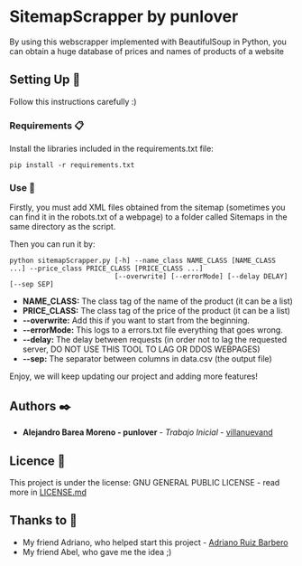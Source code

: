 # SitemapScrapper by punlover

By using this webscrapper implemented with BeautifulSoup in Python, you can obtain a huge database of prices and names of products of a website

## Setting Up 🚀

Follow this instructions carefully :)

### Requirements 📋

Install the libraries included in the requirements.txt file:

```
pip install -r requirements.txt
```

### Use 🔧

Firstly, you must add XML files obtained from the sitemap (sometimes you can find it in the robots.txt of a webpage) to a folder called Sitemaps
in the same directory as the script.

Then you can run it by:

```
python sitemapScrapper.py [-h] --name_class NAME_CLASS [NAME_CLASS ...] --price_class PRICE_CLASS [PRICE_CLASS ...]
                          [--overwrite] [--errorMode] [--delay DELAY] [--sep SEP]
```
* **NAME_CLASS:** The class tag of the name of the product (it can be a list)
* **PRICE_CLASS:** The class tag of the price of the product (it can be a list)
* **--overwrite:** Add this if you want to start from the beginning.
* **--errorMode:** This logs to a errors.txt file everything that goes wrong.
* **--delay:** The delay between requests (in order not to lag the requested server, DO NOT USE THIS TOOL TO LAG OR DDOS WEBPAGES)
* **--sep:** The separator between columns in data.csv (the output file)

Enjoy, we will keep updating our project and adding more features!




## Authors ✒️

* **Alejandro Barea Moreno - punlover** - *Trabajo Inicial* - [villanuevand](https://github.com/punlover)

## Licence 📄

This project is under the license: GNU GENERAL PUBLIC LICENSE - read more in [LICENSE.md](LICENSE.md)

## Thanks to 🎁

* My friend Adriano, who helped start this project - [Adriano Ruiz Barbero](https://github.com/aruiz-ba)
* My friend Abel, who gave me the idea ;)



